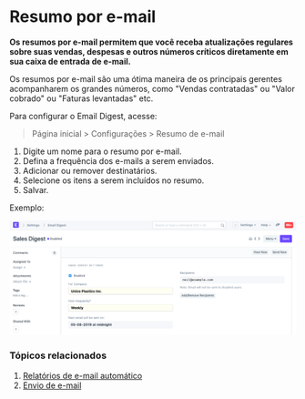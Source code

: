 # Resumo por e-mail


**Os resumos por e-mail permitem que você receba atualizações regulares sobre suas vendas, despesas e outros números críticos diretamente em sua caixa de entrada de e-mail.**


Os resumos por e-mail são uma ótima maneira de os principais gerentes acompanharem os grandes números, como "Vendas contratadas" ou "Valor cobrado" ou "Faturas levantadas" etc.


Para configurar o Email Digest, acesse:



> 
> Página inicial > Configurações > Resumo de e-mail
> 
> 
> 


1. Digite um nome para o resumo por e-mail.
2. Defina a frequência dos e-mails a serem enviados.
3. Adicionar ou remover destinatários.
4. Selecione os itens a serem incluídos no resumo.
5. Salvar.


Exemplo:


![Email Digest](/files/email-digest.png)


### Tópicos relacionados


1. [Relatórios de e-mail automático](/docs/pt/setting-up/email/auto-email-reports)
2. [Envio de e-mail](/docs/pt/setting-up/email/sending-email)
